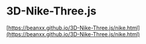 # 3D-Nike-Three.js

[https://beanxx.github.io/3D-Nike-Three.js/nike.html](https://beanxx.github.io/3D-Nike-Three.js/nike.html)
